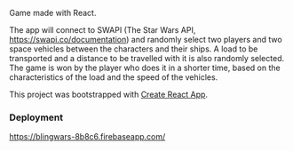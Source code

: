 Game made with React.

The app will connect to SWAPI (The Star Wars API, https://swapi.co/documentation) and randomly select two players and two space vehicles between the characters and their ships. A load to be transported and a distance to be travelled with it is also randomly selected. The game
is won by the player who does it in a shorter time, based on the characteristics of the load and the speed of the vehicles.


This project was bootstrapped with [Create React App](https://github.com/facebook/create-react-app).

### Deployment

https://blingwars-8b8c6.firebaseapp.com/
